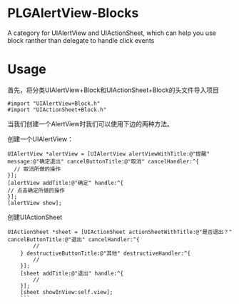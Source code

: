 # PLGAlertView-Blocks
A category for UIAlertView and UIActionSheet, which can help you use block ranther than delegate to handle click events  
# Usage
首先，将分类UIAlertView+Block和UIActionSheet+Block的头文件导入项目
```
#import "UIAlertView+Block.h"
#import "UIActionSheet+Block.h"
```
当我们创建一个AlertView时我们可以使用下边的两种方法。  

创建一个UIAlertView：
```
UIAlertView *alertView = [UIAlertView alertViewWithTitle:@"提醒" message:@"确定退出" cancelButtonTitle:@"取消" cancelHandler:^{
  // 取消所做的操作
}];
[alertView addTitle:@"确定" handle:^{
// 点击确定所做的操作
}];
[alertView show];
```
创建UIActionSheet
```
UIActionSheet *sheet = [UIActionSheet actionSheetWithTitle:@"是否退出？" cancelButtonTitle:@"退出" cancelHandler:^{
        //
    } destructiveButtonTitle:@"其他" destructiveHandler:^{
        //
    }];
    [sheet addTitle:@"退出" handle:^{
        //
    }];
    [sheet showInView:self.view];
    ```
